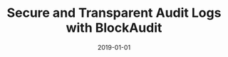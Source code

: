 ---
title: "Secure and Transparent Audit Logs with BlockAudit"
collection: publications
permalink: /publication/2019-01-01-Secure-and-Transparent-Audit-Logs-with-BlockAudit
date: 2019-01-01
venue: 'CoRR'
paperurl: 'http://arxiv.org/abs/1907.10484'
citation: ' Ashar Ahmad,  Muhammad Saad,  David Mohaisen, &quot;Secure and Transparent Audit Logs with BlockAudit.&quot; CoRR, 2019.'
---